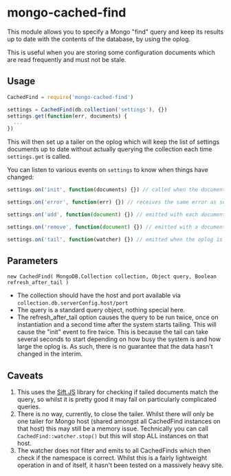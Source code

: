 # mongo-cached-find

This module allows you to specify a Mongo "find" query and keep its results up to date with the contents of the database, by using the oplog.

This is useful when you are storing some configuration documents which are read frequently and must not be stale.

## Usage

```js
CachedFind = require('mongo-cached-find')

settings = CachedFind(db.collection('settings'), {})
settings.get(function(err, documents) {
  ...
})
```

This will then set up a tailer on the oplog which will keep the list of settings documents up to date without actually querying the collection each time `settings.get` is called.

You can listen to various events on `settings` to know when things have changed:

```js
settings.on('init', function(documents) {}) // called when the documents are retrieved initially

settings.on('error', function(err) {}) // receives the same error as settings.get does

settings.on('add', function(document) {}) // emitted with each document as it is added to the set

settings.on('remove', function(document) {}) // emitted with a document as it is removed from the set

settings.on('tail', function(watcher) {}) // emitted when the oplog is tailing

```

## Parameters
`new CachedFind( MongoDB.Collection collection, Object query, Boolean refresh_after_tail )`

* The collection should have the host and port available via `collection.db.serverConfig.host/port`
* The query is a standard query object, nothing special here.
* The refresh_after_tail option causes the query to be run twice, once on instantiation and a second time after the system starts tailing. This will cause the "init" event to fire twice. This is because the tail can take several seconds to start depending on how busy the system is and how large the oplog is. As such, there is no guarantee that the data hasn't changed in the interim.

## Caveats
1. This uses the [Sift.JS](https://github.com/crcn/sift.js) library for checking if tailed documents match the query, so whilst it is pretty good it may fail on particularly complicated queries.
2. There is no way, currently, to close the tailer. Whilst there will only be one tailer for Mongo host (shared amongst all CachedFind instances on that host) this may still be a memory issue. Technically you can call `CachedFind::watcher.stop()` but this will stop ALL instances on that host.
3. The watcher does not filter and emits to all CachedFinds which then check if the namespace is correct. Whilst this is a fairly lightweight operation in and of itself, it hasn't been tested on a massively heavy site.

